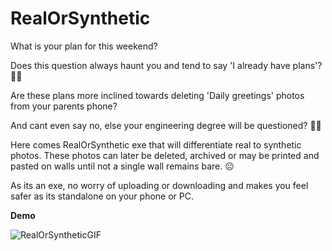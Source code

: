 # RealOrSynthetic

What is your plan for this weekend?

Does this question always haunt you and tend to say 'I already have plans'? 📅✅

Are these plans more inclined towards deleting 'Daily greetings' photos from your parents phone?

And cant even say no, else your engineering degree will be questioned? 🤦🏻

Here comes RealOrSynthetic exe that will differentiate real to synthetic photos. These photos can later be deleted, archived or may be printed and pasted on walls until not a single wall remains bare. 😐

As its an exe, no worry of uploading or downloading and makes you feel safer as its standalone on your phone or PC.

**Demo**


![RealOrSyntheticGIF](https://github.com/user-attachments/assets/5f81d058-93a2-4a7f-84a2-bd48901db4f7)


